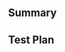 ## Summary

<!-- What's the purpose of the change? What does it do, and why? -->

## Test Plan

<!-- How was it tested? -->
